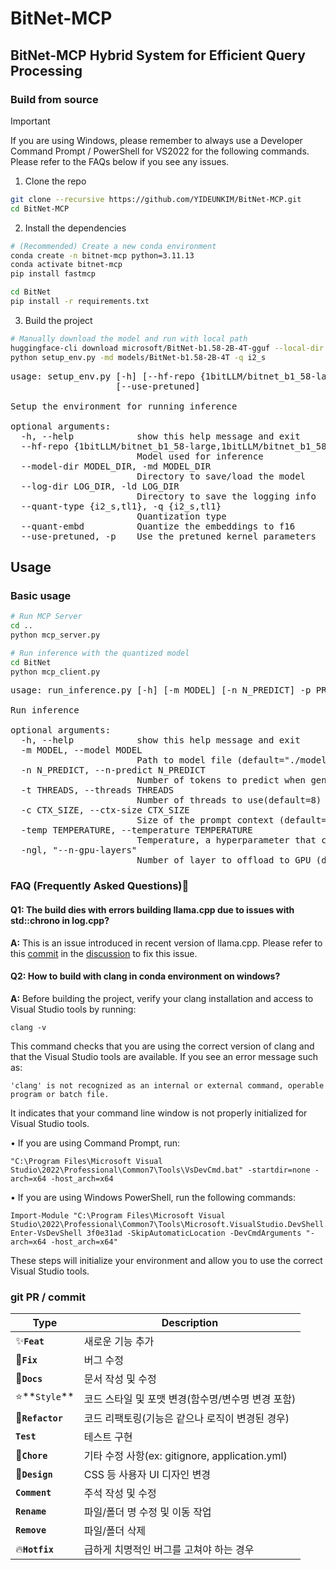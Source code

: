 # BitNet-MCP
## BitNet-MCP Hybrid System for Efficient Query Processing

### Build from source

> [!IMPORTANT]
> If you are using Windows, please remember to always use a Developer Command Prompt / PowerShell for VS2022 for the following commands. Please refer to the FAQs below if you see any issues.

1. Clone the repo
```bash
git clone --recursive https://github.com/YIDEUNKIM/BitNet-MCP.git
cd BitNet-MCP
```
2. Install the dependencies
```bash
# (Recommended) Create a new conda environment
conda create -n bitnet-mcp python=3.11.13
conda activate bitnet-mcp
pip install fastmcp

cd BitNet
pip install -r requirements.txt
```
3. Build the project
```bash
# Manually download the model and run with local path
huggingface-cli download microsoft/BitNet-b1.58-2B-4T-gguf --local-dir models/BitNet-b1.58-2B-4T
python setup_env.py -md models/BitNet-b1.58-2B-4T -q i2_s

```
<pre>
usage: setup_env.py [-h] [--hf-repo {1bitLLM/bitnet_b1_58-large,1bitLLM/bitnet_b1_58-3B,HF1BitLLM/Llama3-8B-1.58-100B-tokens,tiiuae/Falcon3-1B-Instruct-1.58bit,tiiuae/Falcon3-3B-Instruct-1.58bit,tiiuae/Falcon3-7B-Instruct-1.58bit,tiiuae/Falcon3-10B-Instruct-1.58bit}] [--model-dir MODEL_DIR] [--log-dir LOG_DIR] [--quant-type {i2_s,tl1}] [--quant-embd]
                    [--use-pretuned]

Setup the environment for running inference

optional arguments:
  -h, --help            show this help message and exit
  --hf-repo {1bitLLM/bitnet_b1_58-large,1bitLLM/bitnet_b1_58-3B,HF1BitLLM/Llama3-8B-1.58-100B-tokens,tiiuae/Falcon3-1B-Instruct-1.58bit,tiiuae/Falcon3-3B-Instruct-1.58bit,tiiuae/Falcon3-7B-Instruct-1.58bit,tiiuae/Falcon3-10B-Instruct-1.58bit}, -hr {1bitLLM/bitnet_b1_58-large,1bitLLM/bitnet_b1_58-3B,HF1BitLLM/Llama3-8B-1.58-100B-tokens,tiiuae/Falcon3-1B-Instruct-1.58bit,tiiuae/Falcon3-3B-Instruct-1.58bit,tiiuae/Falcon3-7B-Instruct-1.58bit,tiiuae/Falcon3-10B-Instruct-1.58bit}
                        Model used for inference
  --model-dir MODEL_DIR, -md MODEL_DIR
                        Directory to save/load the model
  --log-dir LOG_DIR, -ld LOG_DIR
                        Directory to save the logging info
  --quant-type {i2_s,tl1}, -q {i2_s,tl1}
                        Quantization type
  --quant-embd          Quantize the embeddings to f16
  --use-pretuned, -p    Use the pretuned kernel parameters
</pre>
## Usage
### Basic usage

```bash
# Run MCP Server
cd ..
python mcp_server.py
```

```bash
# Run inference with the quantized model
cd BitNet
python mcp_client.py
```
<pre>
usage: run_inference.py [-h] [-m MODEL] [-n N_PREDICT] -p PROMPT [-t THREADS] [-c CTX_SIZE] [-temp TEMPERATURE] [-cnv]

Run inference

optional arguments:
  -h, --help            show this help message and exit
  -m MODEL, --model MODEL
                        Path to model file (default="./models/BitNet-b1.58-2B-4T/ggml-model-i2_s.gguf")
  -n N_PREDICT, --n-predict N_PREDICT
                        Number of tokens to predict when generating text (default=256)
  -t THREADS, --threads THREADS
                        Number of threads to use(default=8)
  -c CTX_SIZE, --ctx-size CTX_SIZE
                        Size of the prompt context (default=2048)
  -temp TEMPERATURE, --temperature TEMPERATURE
                        Temperature, a hyperparameter that controls the randomness of the generated text (default=0.8)
  -ngl, "--n-gpu-layers"
                        Number of layer to offload to GPU (dufault=0)
</pre>

### FAQ (Frequently Asked Questions)📌 

#### Q1: The build dies with errors building llama.cpp due to issues with std::chrono in log.cpp?

**A:**
This is an issue introduced in recent version of llama.cpp. Please refer to this [commit](https://github.com/tinglou/llama.cpp/commit/4e3db1e3d78cc1bcd22bcb3af54bd2a4628dd323) in the [discussion](https://github.com/abetlen/llama-cpp-python/issues/1942) to fix this issue.

#### Q2: How to build with clang in conda environment on windows?

**A:** 
Before building the project, verify your clang installation and access to Visual Studio tools by running:
```
clang -v
```

This command checks that you are using the correct version of clang and that the Visual Studio tools are available. If you see an error message such as:
```
'clang' is not recognized as an internal or external command, operable program or batch file.
```

It indicates that your command line window is not properly initialized for Visual Studio tools.

• If you are using Command Prompt, run:
```
"C:\Program Files\Microsoft Visual Studio\2022\Professional\Common7\Tools\VsDevCmd.bat" -startdir=none -arch=x64 -host_arch=x64
```

• If you are using Windows PowerShell, run the following commands:
```
Import-Module "C:\Program Files\Microsoft Visual Studio\2022\Professional\Common7\Tools\Microsoft.VisualStudio.DevShell.dll" Enter-VsDevShell 3f0e31ad -SkipAutomaticLocation -DevCmdArguments "-arch=x64 -host_arch=x64"
```

These steps will initialize your environment and allow you to use the correct Visual Studio tools.


### git PR / commit

| **Type**         | **Description**                                   |
| ---------------- | ------------------------------------------------- |
| ✨**`Feat`**     | 새로운 기능 추가                                  |
| 🔨**`Fix`**      | 버그 수정                                         |
| 📝**`Docs`**     | 문서 작성 및 수정                                 |
| ⭐️**`Style`**   | 코드 스타일 및 포맷 변경(함수명/변수명 변경 포함) |
| 🧠**`Refactor`** | 코드 리팩토링(기능은 같으나 로직이 변경된 경우)   |
| **`Test`**       | 테스트 구현                                       |
| 🍎**`Chore`**    | 기타 수정 사항(ex: gitignore, application.yml)    |
| 🎨**`Design`**   | CSS 등 사용자 UI 디자인 변경                      |
| **`Comment`**    | 주석 작성 및 수정                                 |
| **`Rename`**     | 파일/폴더 명 수정 및 이동 작업                    |
| **`Remove`**     | 파일/폴더 삭제                                    |
| 🔥**`Hotfix`**   | 급하게 치명적인 버그를 고쳐야 하는 경우           |
